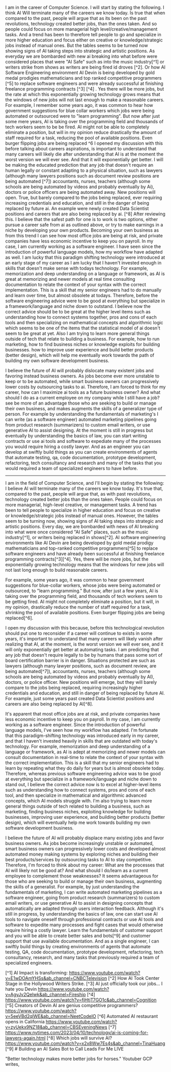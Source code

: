 

I am in the career of Computer Science. I will start by stating the following. I think AI Will terminate many of the careers we know today. Is true that when compared to the past, people will argue that as its been on the past revolutions, technology created better jobs, than the ones taken. And so people could focus on more managerial high level/creative/management tasks. And a trend has been to therefore tell people to go and specialize in more higher education and focus either on creative or knowledge/strategic jobs instead of manual ones. But the tables seems to be turned now showing signs of AI taking steps into strategic and artistic positions. As everyday we are bombarded with new ai breaking into what before were considered places that were "AI Safe" such as into the music industry[^1] or  writers strike from shows as writers are being fired id droves [^2]. Or how AI Software Engineering environment AI Devin is being developed by gold medal prodigies mathematicians and  top ranked competitive programmers [^5]  to replace software engineers  and were already successful at finishing freelance programming contracts [^3] [^4] . Yes there will be more jobs, but the rate at which this exponentially growing technology grows means that the windows of new jobs will not last enough to make a reasonable careers. For example, I remember some years ago, it was common to hear how government suggestions for blue collar workers which jobs were being automated or outsourced were to "learn programming". But now after just some mere years, 
AI is taking over the programming field and thousands of tech workers seem to be be fired. AI might not be able to completely eliminate a position, but will in my opinion reduce drastically the amount of staff required for a task, reducing the pool of available positions. Even burger flipping jobs are being replaced ^6
I opened my discussion with this before talking about careers aspirations, is important to understand that many careers will likely die after understanding that AI is at the moment the worst version we will ever see. And that it will exponentially get better. I will be making the educated prediction that any job that doesn't require an human legally or constant adapting to a physical situation, such as lawyers  (although many lawyers positions such as document review positions are being automated [^7]) accountants, nurses, teachers (although some schools are being automated by videos and probably eventually by Ai), doctors or police officers are being automated away. New positions will open. True, but barely compared to the jobs being replaced, ever requiring increasing credentials and education, and still in the danger of being replaced by future ai. An example were newly created Data Scientist positions and careers that are also being replaced by ai. [^8]
After reviewing this. I believe that the safest path for one is to work is two options, either pursue a career safe from ai as outlined above, or try to make earnings in a niche by developing your own products. Becoming your own business as from this trend I can see how most office jobs are being at risk, and private companies have less economic incentive to keep you on payroll. In my case, I am currently working as a software engineer. I have seen since the introduction of powerful language models, how my workflow have adapted as well. I am lucky that this paradigm shifting technology were introduced at an early stage of my career as I am lucky that I haven't invested enough in skills that doesn't make sense with todays technology. For example, memorization and deep understanding on a language or framework, as AI is great at memorizing and newer models at real time consulting documentation to relate the context of your syntax with the correct implementation. This is a skill that my senior engineers had to do manually and learn over time, but almost obsolete at todays. Therefore, before the  software engineering advice were to be good at everything but specialize in a framework/language and niche down to outstand. I believe now the correct advice should be to be great at the higher level items such as understanding how to connect systems together, pros and cons of each tools and then specializing on mathematical concepts and algorithmic logic which seems to be one of the items that the statistical model of ai doesn't seem to be great at yet. Also I am trying to learn more general things outside of tech that relate to building a business. For example, how to run marketing, how to find business niches or knowledge exploits for building businesses. how to improve user experience and build better products (better design), which will help me eventually work towards the path of building my own software development business.

I believe the future of AI will probably dislocate many existent jobs and favoring instead business owners. As jobs become ever more unstable to keep or to be automated, while smart business owners can progressively lower costs by outsourcing tasks to ai. Therefore, I am forced to think for my career, how can I maximize ai tools as a future business owner? And what should I do as a current employee on my company while I still have a job? see be more of an advantage those who are seeking to build or manage their own business, and makes augments the skills of a generalizer type of person. For example by understanding the fundamentals of marketing's I can write (as a software engineer) automated marketing pipelines going from product research (summarizers) to custom email writers, or use generative AI to assist designing. At the moment is still in progress but eventually by understanding the basics of law, you can start writing contracts or use ai tools and software to expediate many of the processes you would require hiring a costly lawyer. And as an engineer you can develop at swiftly build things as you can create environments of agents that automate testing, qa, code documentation, prototype development, refactoring, tech consultancy and research and many of the tasks that you would required a team of specialized engineers to have before.

---

I am in the field of Computer Science, and I'll begin by stating the following: I believe AI will terminate many of the careers we know today. It's true that, compared to the past, people will argue that, as with past revolutions, technology created better jobs than the ones taken. People could focus on more managerial, high-level creative, or management tasks. A trend has been to tell people to specialize in higher education and focus on creative or knowledge/strategic jobs instead of manual ones. However, the tables seem to be turning now, showing signs of AI taking steps into strategic and artistic positions. Every day, we are bombarded with news of AI breaking into what were once considered "AI Safe" places, such as the music industry[^1], or writers being replaced in shows[^2]. AI software engineering environments like AI Devin are being developed by gold medal prodigy mathematicians and top-ranked competitive programmers[^5] to replace software engineers and have already been successful at finishing freelance programming contracts[^3][^4]. Yes, there will be more jobs, but the exponentially growing technology means that the windows for new jobs will not last long enough to build reasonable careers.

For example, some years ago, it was common to hear government suggestions for blue-collar workers, whose jobs were being automated or outsourced, to "learn programming." But now, after just a few years, AI is taking over the programming field, and thousands of tech workers seem to be getting fired. AI might not completely eliminate a position, but it will, in my opinion, drastically reduce the number of staff required for a task, shrinking the pool of available positions. Even burger flipping jobs are being replaced[^6].

I open my discussion with this because, before this technological revolution should put one to reconsider if a career will continue to exists in some years, it's important to understand that many careers will likely vanish after realizing that AI, at the moment, is the worst version we will ever see, and it will only exponentially get better at automating tasks. I am predicting that any job that doesn't require legally to be by humans that pass some sort of board certification barrier is in danger.  Situations protected are such as lawyers (although many lawyer positions, such as document review, are being automated[^7]), accountants, nurses, teachers (although some schools are being automated by videos and probably eventually by AI), doctors, or police officer. New positions will emerge, but they will barely compare to the jobs being replaced, requiring increasingly higher credentials and education, and still in danger of being replaced by future AI. For example, just some years past created Data Scientist positions and careers are also being replaced by AI[^8].

It's apparent that most office jobs are at risk, and private companies have less economic incentive to keep you on payroll. In my case, I am currently working as a software engineer. Since the introduction of powerful language models, I've seen how my workflow has adapted. I'm fortunate that this paradigm-shifting technology was introduced early in my career, and that I haven't invested heavily in skills that are outdated with today's technology. For example, memorization and deep understanding of a language or framework, as AI is adept at memorizing and newer models can consult documentation in real-time to relate the context of your syntax with the correct implementation. This is a skill that my senior engineers had to learn by repeating what they do daily for years but is almost obsolete today. Therefore, whereas previous software engineering advice was to be good at everything but specialize in a framework/language and niche down to stand out, I believe the correct advice now is to excel at higher-level items such as understanding how to connect systems, pros and cons of each tool, and then specialize in mathematical and algorithmic advanced concepts, which AI models struggle with. I'm also trying to learn more general things outside of tech related to building a business, such as marketing, finding business niches, exploiting knowledge for building businesses, improving user experience, and building better products (better design), which will eventually help me work towards building my own software development business.

I believe the future of AI will probably displace many existing jobs and favor business owners. As jobs become increasingly unstable or automated, smart business owners can progressively lower costs and developed almost automated money making systems by exploring niches and building their best products/services by outsourcing tasks to AI to stay competitive. Therefore, I'm forced to think about my career: What are the processes that AI will likely not be good at? And what should I do/learn as a current employee to complement those weaknesses? It seems advantageous for those who are seeking to build or manage their own business, augmenting the skills of a generalist. For example, by just understanding the fundamentals of marketing, I can write automated marketing pipelines as a software engineer, going from product research (summarizers) to custom email writers, or use generative AI to assist in designing concepts that automatically are adapted through users interaction feedback. Although it's still in progress, by understanding the basics of law, one can start use AI tools to navigate oneself through professional  contracts or use AI tools and software to expedite many processes and fight cases that would otherwise require hiring a costly lawyer. Learn the fundamentals of customer support and you will be able to create better sales and bots[^9] and customer support that use available documentation. And as a single engineer, I can swiftly build things by creating environments of agents that automate testing, QA, code documentation, prototype development, refactoring, tech consultancy, research, and many tasks that previously required a team of specialized engineers.


[^1] AI Impact is transforming: https://www.youtube.com/watch?v=E1wDOAmYHSs&ab_channel=CNBCTelevision
[^2]  How AI Took Center Stage in the Hollywood Writers Strike.
[^3]  AI just officially took our jobs… I hate you Devin  https://www.youtube.com/watch?v=AgyJv2Qelwk&ab_channel=Fireship
[^4] https://www.youtube.com/watch?v=fjHtjT7GO1c&ab_channel=Cognition
[^5] Creators of Devin AI are genius competitive programmers?https://www.youtube.com/watch?v=5eeVBd2qlWE&ab_channel=NeetCodeIO
[^6]  Automated AI restaurant opens in California https://www.youtube.com/watch?v=zyUekx9NZ18&ab_channel=CBSEveningNews
[^7] https://www.nytimes.com/2023/04/10/technology/ai-is-coming-for-lawyers-again.html
[^8] Which jobs will survive AI? https://www.youtube.com/watch?v=x2x8Ww7Es4s&ab_channel=TinaHuang
[^9] # Building an AI Sales Bot to Call Leads For Me LIVE

"Better technology makes more better jobs for horses." Youtuber GCP writes, 


